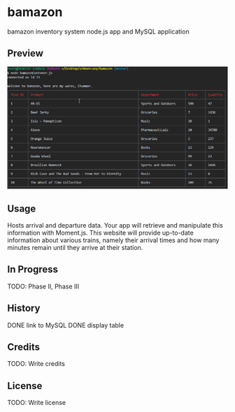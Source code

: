 # bamazon
bamazon inventory system  node.js app and MySQL application

## Preview
![Initial Display](/images/bamazonTable.png)

## Usage
Hosts arrival and departure data. Your app will retrieve and manipulate this information with Moment.js. This website will provide up-to-date information about various trains, namely their arrival times and how many minutes remain until they arrive at their station.

## In Progress
TODO: Phase II, Phase III

## History
DONE link to MySQL
DONE display table

## Credits
TODO: Write credits

## License
TODO: Write license
